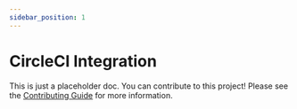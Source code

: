 ```yaml
---
sidebar_position: 1
---
```


# CircleCI Integration

This is just a placeholder doc. You can contribute to this project! Please see the [Contributing Guide](https://github.com/projen/projen/blob/main/docusaurus/README.md) for more information.
